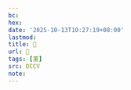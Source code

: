 ```yaml
---
bc:
hex:
date: '2025-10-13T10:27:19+08:00'
lastmod:
title: 􃎣
url: 􃎣
tags: [菫]
src: DCCV
note:
---
```

